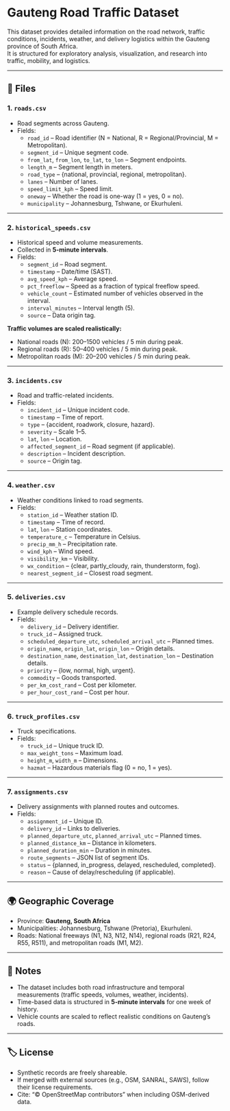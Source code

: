# Gauteng Road Traffic Dataset

This dataset provides detailed information on the road network, traffic conditions, incidents, weather, and delivery logistics within the Gauteng province of South Africa.  
It is structured for exploratory analysis, visualization, and research into traffic, mobility, and logistics.

---

## 📂 Files

### 1. `roads.csv`
- Road segments across Gauteng.  
- Fields:  
  - `road_id` – Road identifier (N = National, R = Regional/Provincial, M = Metropolitan).  
  - `segment_id` – Unique segment code.  
  - `from_lat`, `from_lon`, `to_lat`, `to_lon` – Segment endpoints.  
  - `length_m` – Segment length in meters.  
  - `road_type` – {national, provincial, regional, metropolitan}.  
  - `lanes` – Number of lanes.  
  - `speed_limit_kph` – Speed limit.  
  - `oneway` – Whether the road is one-way (1 = yes, 0 = no).  
  - `municipality` – Johannesburg, Tshwane, or Ekurhuleni.

---

### 2. `historical_speeds.csv`
- Historical speed and volume measurements.  
- Collected in **5-minute intervals**.  
- Fields:  
  - `segment_id` – Road segment.  
  - `timestamp` – Date/time (SAST).  
  - `avg_speed_kph` – Average speed.  
  - `pct_freeflow` – Speed as a fraction of typical freeflow speed.  
  - `vehicle_count` – Estimated number of vehicles observed in the interval.  
  - `interval_minutes` – Interval length (5).  
  - `source` – Data origin tag.

**Traffic volumes are scaled realistically:**  
- National roads (N): 200–1500 vehicles / 5 min during peak.  
- Regional roads (R): 50–400 vehicles / 5 min during peak.  
- Metropolitan roads (M): 20–200 vehicles / 5 min during peak.  

---

### 3. `incidents.csv`
- Road and traffic-related incidents.  
- Fields:  
  - `incident_id` – Unique incident code.  
  - `timestamp` – Time of report.  
  - `type` – {accident, roadwork, closure, hazard}.  
  - `severity` – Scale 1–5.  
  - `lat`, `lon` – Location.  
  - `affected_segment_id` – Road segment (if applicable).  
  - `description` – Incident description.  
  - `source` – Origin tag.

---

### 4. `weather.csv`
- Weather conditions linked to road segments.  
- Fields:  
  - `station_id` – Weather station ID.  
  - `timestamp` – Time of record.  
  - `lat`, `lon` – Station coordinates.  
  - `temperature_c` – Temperature in Celsius.  
  - `precip_mm_h` – Precipitation rate.  
  - `wind_kph` – Wind speed.  
  - `visibility_km` – Visibility.  
  - `wx_condition` – {clear, partly_cloudy, rain, thunderstorm, fog}.  
  - `nearest_segment_id` – Closest road segment.

---

### 5. `deliveries.csv`
- Example delivery schedule records.  
- Fields:  
  - `delivery_id` – Delivery identifier.  
  - `truck_id` – Assigned truck.  
  - `scheduled_departure_utc`, `scheduled_arrival_utc` – Planned times.  
  - `origin_name`, `origin_lat`, `origin_lon` – Origin details.  
  - `destination_name`, `destination_lat`, `destination_lon` – Destination details.  
  - `priority` – {low, normal, high, urgent}.  
  - `commodity` – Goods transported.  
  - `per_km_cost_rand` – Cost per kilometer.  
  - `per_hour_cost_rand` – Cost per hour.

---

### 6. `truck_profiles.csv`
- Truck specifications.  
- Fields:  
  - `truck_id` – Unique truck ID.  
  - `max_weight_tons` – Maximum load.  
  - `height_m`, `width_m` – Dimensions.  
  - `hazmat` – Hazardous materials flag (0 = no, 1 = yes).

---

### 7. `assignments.csv`
- Delivery assignments with planned routes and outcomes.  
- Fields:  
  - `assignment_id` – Unique ID.  
  - `delivery_id` – Links to deliveries.  
  - `planned_departure_utc`, `planned_arrival_utc` – Planned times.  
  - `planned_distance_km` – Distance in kilometers.  
  - `planned_duration_min` – Duration in minutes.  
  - `route_segments` – JSON list of segment IDs.  
  - `status` – {planned, in_progress, delayed, rescheduled, completed}.  
  - `reason` – Cause of delay/rescheduling (if applicable).

---

## 🌍 Geographic Coverage
- Province: **Gauteng, South Africa**  
- Municipalities: Johannesburg, Tshwane (Pretoria), Ekurhuleni.  
- Roads: National freeways (N1, N3, N12, N14), regional roads (R21, R24, R55, R511), and metropolitan roads (M1, M2).  

---

## 📜 Notes
- The dataset includes both road infrastructure and temporal measurements (traffic speeds, volumes, weather, incidents).  
- Time-based data is structured in **5-minute intervals** for one week of history.  
- Vehicle counts are scaled to reflect realistic conditions on Gauteng’s roads.  

---

## 🏷️ License
- Synthetic records are freely shareable.  
- If merged with external sources (e.g., OSM, SANRAL, SAWS), follow their license requirements.  
- Cite: “© OpenStreetMap contributors” when including OSM-derived data.
